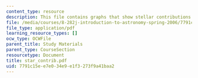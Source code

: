 ```yaml
---
content_type: resource
description: This file contains graphs that show stellar contributions to the galaxy.
file: /media/courses/8-282j-introduction-to-astronomy-spring-2006/7791c15ee7e034e9e1f3273f9a41baa2_star_contrib.pdf
file_type: application/pdf
learning_resource_types: []
ocw_type: OCWFile
parent_title: Study Materials
parent_type: CourseSection
resourcetype: Document
title: star_contrib.pdf
uid: 7791c15e-e7e0-34e9-e1f3-273f9a41baa2
---
```


